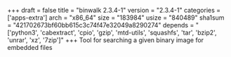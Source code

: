 +++
draft = false
title = "binwalk 2.3.4-1"
version = "2.3.4-1"
categories = ['apps-extra']
arch = "x86_64"
size = "183984"
usize = "840489"
sha1sum = "421702673bf60bb615c3c74f47e32049a8290274"
depends = "['python3', 'cabextract', 'cpio', 'gzip', 'mtd-utils', 'squashfs', 'tar', 'bzip2', 'unrar', 'xz', '7zip']"
+++
Tool for searching a given binary image for embedded files
